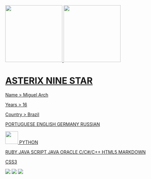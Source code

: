 <div>
<a href="https://github.com/AsterixNine">
<img height="180em" src="https://github-readme-stats.vercel.app/api/top-langs/?username=AsterixNine&layout=compact&langs_count=7&theme=rainbow"/>
<img height="180em" src="https://github-readme-stats.vercel.app/api?username=AsterixNine&show_icons=true&theme=rainbow&include_all_commits=true&count_private=true"/>
</div>



# ASTERIX NINE STAR
<p> Name > Miguel Arch </p>
<p> Years > 16 </p>
<p> Country > Brazil </p>


PORTUGUESE
ENGLISH
GERMANY
RUSSIAN

<img src="https://img.icons8.com/color/256/python--v1.png" width="40" height="40"/>
PYTHON
  
RUBY
JAVA SCRIPT
JAVA ORACLE
C/C#/C++
HTML5
MARKDOWN

CSS3





<div>
<!-- Youtube -->
<a href="https://www.youtube.com/@asterixninestar " target="_blank"><img src="https://img.shields.io/badge/YouTube-FF0000?style=for-the-badge&logo=youtube&logoColor=white" target="_blank"></a>
<!-- Instagram -->
<a href="https://instagram.com/miguel.stap/" target="_blank"><img src="https://img.shields.io/badge/-Instagram-%23E4405F?style=for-the-badge&logo=instagram&logoColor=white" target="_blank"></a>
<!-- Gmail -->
<a href = "mailto:contato@AsterixNine"><img src="https://img.shields.io/badge/Gmail-D14836?style=for-the-badge&logo=gmail&logoColor=white" target="_blank"></a>
</div>

